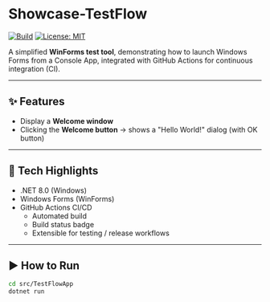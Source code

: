 # Showcase-TestFlow

[![Build](https://github.com/ChiaLienHsu-Job/Showcase-TestFlow/actions/workflows/ci.yml/badge.svg)](https://github.com/ChiaLienHsu-Job/Showcase-TestFlow/actions/workflows/ci.yml)
[![License: MIT](https://img.shields.io/badge/License-MIT-yellow.svg)](LICENSE)

A simplified **WinForms test tool**, demonstrating how to launch Windows Forms from a Console App, integrated with GitHub Actions for continuous integration (CI).

---

## ✨ Features

- Display a **Welcome window**
- Clicking the **Welcome button** → shows a "Hello World!" dialog (with OK button)

---

## 🔧 Tech Highlights

- .NET 8.0 (Windows)
- Windows Forms (WinForms)
- GitHub Actions CI/CD  
  - Automated build  
  - Build status badge  
  - Extensible for testing / release workflows

---

## ▶️ How to Run

```bash
cd src/TestFlowApp
dotnet run
